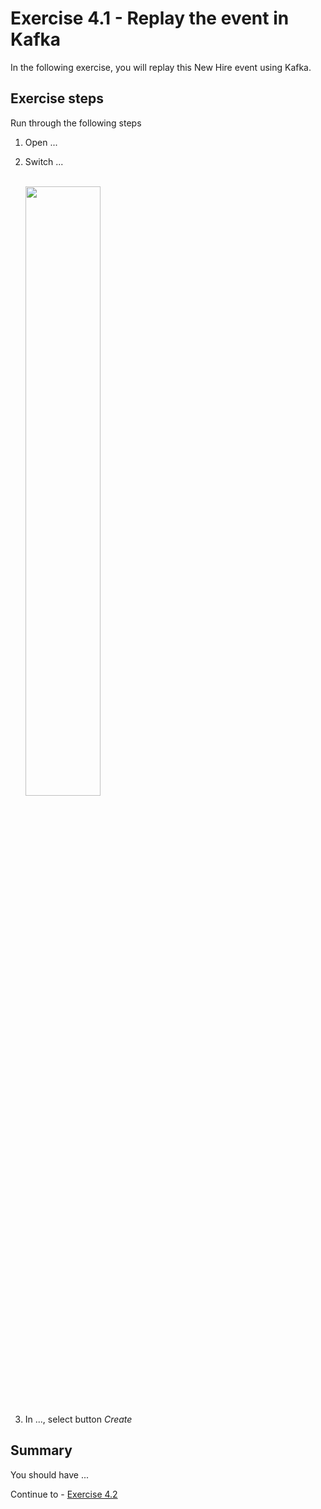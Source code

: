 # Exercise 4.1 - Replay the event in Kafka

In the following exercise, you will replay this New Hire event using Kafka.

## Exercise steps

Run through the following steps
1. Open ...

2. Switch ...

    <br><img src="/exercises/ex4/images/04-0001.png" width=50% height=50%>

3. In ..., select button *Create*


## Summary

You should have ...

Continue to - [Exercise 4.2](/exercises/ex4/ex42)

